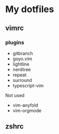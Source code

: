 # My dotfiles
## vimrc
### plugins
* gitbranch
* goyo.vim
* lightline
* nerdtree
* repeat
* surround
* typescript-vim

Not used
* vim-anyfold
* vim-orgmode

## zshrc
